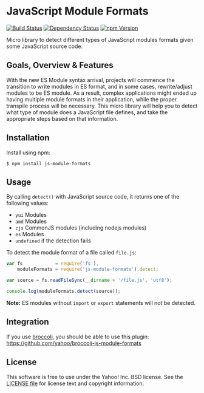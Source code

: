 JavaScript Module Formats
=========================

[![Build Status](https://travis-ci.org/yahoo/js-module-formats.png?branch=master)](https://travis-ci.org/yahoo/js-module-formats)
[![Dependency Status](https://gemnasium.com/yahoo/js-module-formats.png)](https://gemnasium.com/yahoo/js-module-formats)
[![npm Version](https://badge.fury.io/js/js-module-formats.png)](https://npmjs.org/package/js-module-formats)

Micro library to detect different types of JavaScript modules formats given some JavaScript source code.


Goals, Overview & Features
--------------------------

With the new ES Module syntax arrival, projects will commence the transition to write modules in ES format, and in some cases, rewrite/adjust modules to be ES module. As a result, complex applications might ended up having multiple module formats in their application, while the proper transpile process will be necessary. This micro library will help you to detect what type of module does a JavaScript file defines, and take the appropriate steps based on that information.


Installation
------------

Install using npm:

```shell
$ npm install js-module-formats
```


Usage
-----

By calling `detect()` with JavaScript source code, it returns one of the following values:

* `yui` Modules
* `amd` Modules
* `cjs` CommonJS modules (including nodejs modules)
* `es` Modules
* `undefined` if the detection fails

To detect the module format of a file called `file.js`:

```javascript
var fs            = require('fs'),
    moduleFormats = require('js-module-formats').detect;

var source = fs.readFileSync(__dirname + '/file.js', 'utf8');

console.log(moduleFormats.detect(source));
```

**Note:** ES modules without `import` or `export` statements will not be detected.


Integration
-----------

If you use [broccoli][], you should be able to use this plugin: https://github.com/yahoo/broccoli-js-module-formats

[broccoli]: https://github.com/broccolijs/broccoli

License
-------

This software is free to use under the Yahoo! Inc. BSD license.
See the [LICENSE file][] for license text and copyright information.

[LICENSE file]: https://github.com/yahoo/js-module-formats/blob/master/LICENSE
